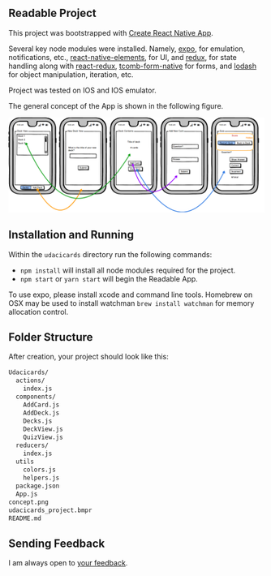 ## Readable Project

This project was bootstrapped with [Create React Native App](https://github.com/react-community/create-react-native-app).

Several key node modules were installed. Namely, [expo](https://expo.io), for emulation, notifications, etc., [react-native-elements](https://react-native-training.github.io/react-native-elements/), for UI, and [redux](https://redux.js.org), for state handling along with [react-redux](https://github.com/reduxjs/react-redux), [tcomb-form-native](https://github.com/gcanti/tcomb-form-native) for forms, and [lodash](https://lodash.com) for object manipulation, iteration, etc.

Project was tested on IOS and IOS emulator.

The general concept of the App is shown in the following figure.

![alt text](./concept.png)

## Installation and Running
Within the `udacicards` directory run the following commands:
* `npm install` will install all node modules required for the project.
* `npm start` or `yarn start` will begin the Readable App.

To use expo, please install xcode and command line tools. Homebrew on OSX may be used to install watchman `brew install watchman` for memory allocation control.

## Folder Structure

After creation, your project should look like this:

```
Udacicards/
  actions/
    index.js
  components/
    AddCard.js
    AddDeck.js
    Decks.js
    DeckView.js
    QuizView.js
  reducers/
    index.js
  utils
    colors.js
    helpers.js
  package.json
  App.js
concept.png
udacicards_project.bmpr
README.md
```

## Sending Feedback

I am always open to [your feedback](http://jessequinn.info).
